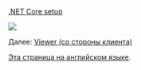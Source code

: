 [.NET Core setup](/ru-RU/viewer/netcore.md ':include :type=markdown')

![](_media/netcore/project_all_files.png)

Далее: [Viewer (со стороны клиента)](/ru-RU/viewer/2legged/ui)

[Эта страница на английском языке](https://learnforge.autodesk.io/#/viewer/2legged/netcore).
